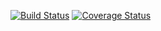 [![Build Status](https://travis-ci.org/Willianvdv/layer.png)](https://travis-ci.org/Willianvdv/layer)
[![Coverage Status](https://coveralls.io/repos/Willianvdv/layer/badge.png?branch=master)](https://coveralls.io/r/Willianvdv/layer?branch=master)
